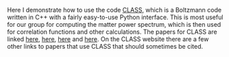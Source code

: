 Here I demonstrate how to use the code [CLASS](http://class-code.net/), which is a Boltzmann code written in C++ with a fairly easy-to-use Python interface. This is most useful for our group for computing the matter power spectrum, which is then used for correlation functions and other calculations. The papers for CLASS are linked [here](https://arxiv.org/abs/1104.2932), [here](https://arxiv.org/abs/1104.2933), [here](http://arxiv.org/abs/1104.2934) and [here](http://arxiv.org/abs/1104.2935). On the CLASS website there are a few other links to papers that use CLASS that should sometimes be cited.